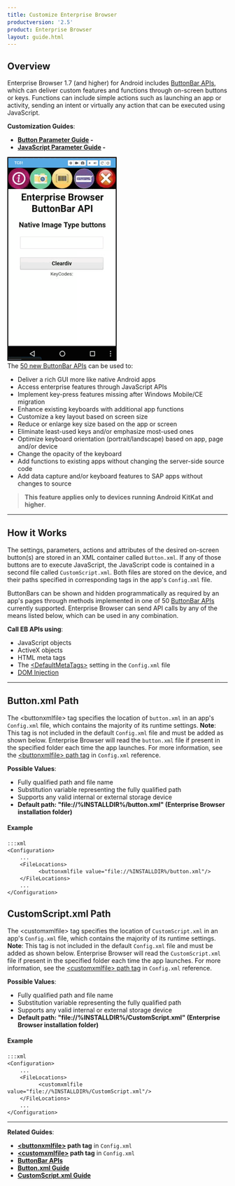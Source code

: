 ```yaml
---
title: Customize Enterprise Browser
productversion: '2.5'
product: Enterprise Browser
layout: guide.html
---
```

## Overview

Enterprise Browser 1.7 (and higher) for Android includes [ButtonBar APIs](../../api/re2x/ButtonBar), which can deliver custom features and functions through on-screen buttons or keys. Functions can include simple actions such as launching an app or activity, sending an intent or virtually any action that can be executed using JavaScript. 

**Customization Guides**:

* **[Button Parameter Guide](button) -** 
* **[JavaScript Parameter Guide](script) -**


![img](EB_ButtonBar_API.png)
<br>
The [50 new ButtonBar APIs](../../api/re2x/ButtonBar/) can be used to: 

* Deliver a rich GUI more like native Android apps
* Access enterprise features through JavaScript APIs
* Implement key-press features missing after Windows Mobile/CE migration 
* Enhance existing keyboards with additional app functions
* Customize a key layout based on screen size
* Reduce or enlarge key size based on the app or screen
* Eliminate least-used keys and/or emphasize most-used ones
* Optimize keyboard orientation (portrait/landscape) based on app, page and/or device
* Change the opacity of the keyboard
* Add functions to existing apps without changing the server-side source code
* Add data capture and/or keyboard features to SAP apps without changes to source

> **This feature applies only to devices running Android KitKat and higher**. 

-----

## How it Works

The settings, parameters, actions and attributes of the desired on-screen button(s) are stored in an XML container called `Button.xml`. If any of those buttons are to execute JavaScript, the JavaScript code is contained in a second file called `CustomScript.xml`. Both files are stored on the device, and their paths specified in corresponding tags in the app's `Config.xml` file. 

ButtonBars can be shown and hidden programmatically as required by an app's pages through methods implemented in one of 50 [ButtonBar APIs](../../api/re2x/ButtonBar) currently supported. Enterprise Browser can send API calls by any of the means listed below, which can be used in any combination.  

**Call EB APIs using**: 

* JavaScript objects
* ActiveX objects
* HTML meta tags
* The [&lt;DefaultMetaTags&gt;](../configreference/#defaultmetatags) setting in the `Config.xml` file
* [DOM Injection](../dom)

<!-- One can create their own custom on-screen buttons placed in the container called ButtonBar and all buttons related parameters/attributes is defined there. The custom on-screen buttons is managed via button xml file. After creation, the button xml file must be placed inside the device and the same path must be set inside Enterprise Browser buttonxmlfile config tag. In runtime, Enterprise Browser will read the button xml file and will create the user defined custom on-screen buttons.
ButtonBar and it's button

There are 50 ButtonBars which are currently supported on Enterprise Browser.
Background color, background image, button text size, transparency and other UI related parameters of ButtonBars (and its respective buttons) can be configured via button xml file.
The size and the coordinates of a particular button can also be set via button xml file which will be helpful to place the buttons in small screen size devices without loosing much space.
One can even create a row/column of buttons and place them vertically/horizontally in the device screen as per their choice.

The action of a button can be set as a particular keyevent which can be used as a replacement of a Hardware key or can be configured to run custom JavaScript snippet.
For complete details, refer Button Configuration Parameter Guide for creating Custom On-screen Buttons/Keyboard button xml file.

Custom JavaScript XML Guide

Custom JavaScript XML file is used for defining custom javascript code block based on the user requirement. For complete details, refer Custom JavaScript Definition Guide for creating custom xml file which contains custom JavaScript snippets to be called by custom on-screen buttons or other app functions.
-->

-----

## Button.xml Path
The &lt;buttonxmlfile&gt; tag specifies the location of `button.xml` in an app's `Config.xml` file, which contains the majority of its runtime settings. **Note**: This tag is not included in the default `Config.xml` file and must be added as shown below. Enterprise Browser will read the `button.xml` file if present in the specified folder each time the app launches. For more information, see the [&lt;buttonxmlfile&gt; path tag](../configreference/#buttonxmlfile) in `Config.xml` reference.

**Possible Values**:

* Fully qualified path and file name
* Substitution variable representing the fully qualified path 
* Supports any valid internal or external storage device
* **Default path: "file://%INSTALLDIR%/button.xml" (Enterprise Browser installation folder)**

#### Example

	:::xml
	<Configuration>
		...
		<FileLocations>
		      <buttonxmlfile value="file://%INSTALLDIR%/button.xml"/>
		</FileLocations>
		...
	</Configuration>


## CustomScript.xml Path
The &lt;customxmlfile&gt; tag specifies the location of `CustomScript.xml` in an app's `Config.xml` file, which contains the majority of its runtime settings. **Note**: This tag is not included in the default `Config.xml` file and must be added as shown below. Enterprise Browser will read the `CustomScript.xml` file if present in the specified folder each time the app launches. For more information, see the [&lt;customxmlfile&gt; path tag](../configreference/#customxmlfile) in `Config.xml` reference. 

**Possible Values**:

* Fully qualified path and file name
* Substitution variable representing the fully qualified path 
* Supports any valid internal or external storage device
* **Default path: "file://%INSTALLDIR%/CustomScript.xml" (Enterprise Browser installation folder)**

#### Example

	:::xml
	<Configuration>
		...
		<FileLocations>
		      <customxmlfile value="file://%INSTALLDIR%/CustomScript.xml"/>
		</FileLocations>
		...
	</Configuration>

-----

**Related Guides**:

* **[&lt;buttonxmlfile&gt;](../configreference/#buttonxmlfile) path tag** in `Config.xml`
* **[&lt;customxmlfile&gt;](../configreference/#customxmlfile)  path tag** in `Config.xml`
* **[ButtonBar APIs](../../api/re2x/ButtonBar)** 
* **[Button.xml Guide]()**
* **[CustomScript.xml Guide]()**

